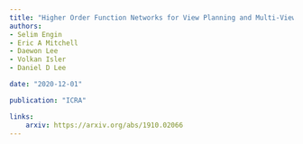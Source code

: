 ```yaml
---
title: "Higher Order Function Networks for View Planning and Multi-View Reconstruction"
authors:
- Selim Engin
- Eric A Mitchell
- Daewon Lee
- Volkan Isler
- Daniel D Lee

date: "2020-12-01"

publication: "ICRA"

links:
    arxiv: https://arxiv.org/abs/1910.02066
---
```

